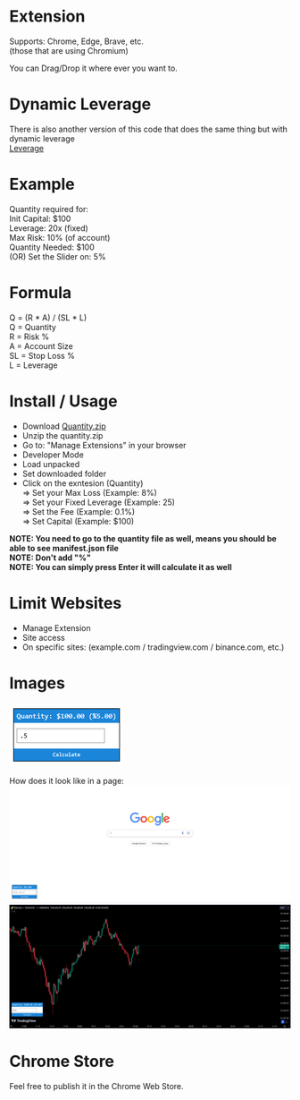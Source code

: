 # Extension
Supports: Chrome, Edge, Brave, etc.    
(those that are using Chromium)    

You can Drag/Drop it where ever you want to.    

# Dynamic Leverage
There is also another version of this code that does the same thing but with dynamic leverage    
[Leverage](https://github.com/ixjb94/leverage)

# Example
Quantity required for:    
Init Capital: $100    
Leverage: 20x (fixed)    
Max Risk: 10% (of account)    
Quantity Needed: $100     
(OR) Set the Slider on: 5%   

# Formula
Q = (R * A) / (SL * L)    
Q = Quantity    
R = Risk %    
A = Account Size    
SL = Stop Loss %    
L = Leverage    

# Install / Usage
- Download [Quantity.zip](https://raw.githubusercontent.com/ixjb94/quantity/refs/heads/main/quantity.zip)
- Unzip the quantity.zip
- Go to: "Manage Extensions" in your browser
- Developer Mode
- Load unpacked
- Set downloaded folder
- Click on the exntesion (Quantity)    
    => Set your Max Loss (Example: 8%)    
    => Set your Fixed Leverage (Example: 25)    
    => Set the Fee (Example: 0.1%)    
    => Set Capital (Example: $100)    

**NOTE: You need to go to the quantity file as well, means you should be able to see manifest.json file**    
**NOTE: Don't add "%"**    
**NOTE: You can simply press Enter it will calculate it as well**

# Limit Websites
- Manage Extension
- Site access
- On specific sites: (example.com / tradingview.com / binance.com, etc.)

# Images
![Quantity](https://raw.githubusercontent.com/ixjb94/quantity/refs/heads/main/images/1.png  "Quantity")

How does it look like in a page:    
![TradingView](https://raw.githubusercontent.com/ixjb94/quantity/refs/heads/main/images/3.png  "TradingView")
![Google](https://raw.githubusercontent.com/ixjb94/quantity/refs/heads/main/images/2.png  "Google")

# Chrome Store
Feel free to publish it in the Chrome Web Store.